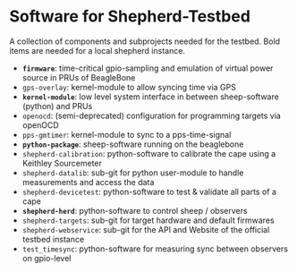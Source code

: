 # Software for Shepherd-Testbed

A collection of components and subprojects needed for the testbed. Bold items are needed for a local shepherd instance.

- **`firmware`**: time-critical gpio-sampling and emulation of virtual power source in PRUs of BeagleBone
- `gps-overlay`: kernel-module to allow syncing time via GPS
- **`kernel-module`**: low level system interface in between sheep-software (python) and PRUs
- `openocd`: (semi-deprecated) configuration for programming targets via openOCD
- `pps-gmtimer`: kernel-module to sync to a pps-time-signal
- **`python-package`**: sheep-software running on the beaglebone
- `shepherd-calibration`: python-software to calibrate the cape using a Keithley Sourcemeter
- `shepherd-datalib`: sub-git for python user-module to handle measurements and access the data
- `shepherd-devicetest`: python-software to test & validate all parts of a cape
- **`shepherd-herd`**: python-software to control sheep / observers
- `shepherd-targets`: sub-git for target hardware and default firmwares
- `shepherd-webservice`: sub-git for the API and Website of the official testbed instance
- `test_timesync`: python-software for measuring sync between observers on gpio-level
